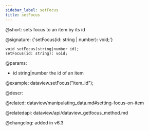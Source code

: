 ```yaml
---
sidebar_label: setFocus
title: setFocus
---          
```


@short: sets focus to an item by its id

@signature: {'setFocus(id: string | number): void;'}

```todoapi
void setFocus(string|number id);
setFocus(id: string): void;
```

@params:
- id	string|number      the id of an item

@example:
dataview.setFocus("item_id");



@descr:

@related: dataview/manipulating_data.md#setting-focus-on-item

@relatedapi: dataview/api/dataview_getfocus_method.md

@changelog:
added in v6.3

